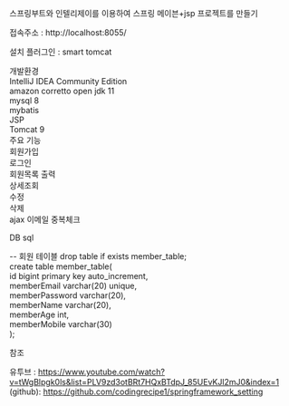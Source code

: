 스프링부트와 인텔리제이를 이용하여 스프링 메이븐+jsp 프로젝트를 만들기

접속주소 : http://localhost:8055/

설치 플러그인 : smart tomcat

개발환경  
IntelliJ IDEA Community Edition  
amazon corretto open jdk 11  
mysql 8  
mybatis  
JSP  
Tomcat 9  
주요 기능  
회원가입  
로그인  
회원목록 출력  
상세조회  
수정  
삭제  
ajax 이메일 중복체크  

DB sql  


-- 회원 테이블
drop table if exists member_table;  
create table member_table(  
id bigint primary key auto_increment,  
memberEmail varchar(20) unique,  
memberPassword varchar(20),  
memberName varchar(20),  
memberAge int,  
memberMobile varchar(30)  
);  

참조

유투브 : https://www.youtube.com/watch?v=tWgBlpgk0ls&list=PLV9zd3otBRt7HQxBTdpJ_85UEvKJl2mJ0&index=1
(github): https://github.com/codingrecipe1/springframework_setting
